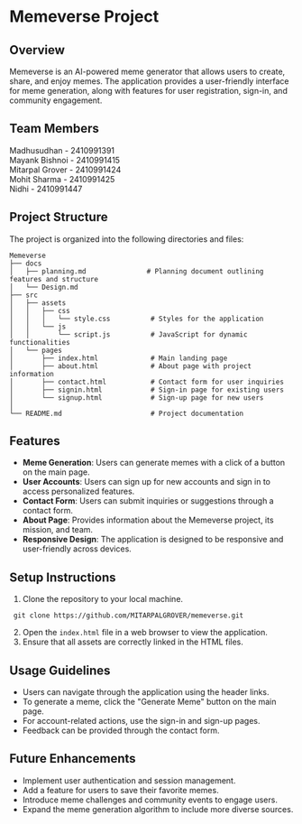 # Memeverse Project

## Overview
Memeverse is an AI-powered meme generator that allows users to create, share, and enjoy memes. The application provides a user-friendly interface for meme generation, along with features for user registration, sign-in, and community engagement.
## Team Members
Madhusudhan - 2410991391<br>
Mayank Bishnoi - 2410991415<br>
Mitarpal Grover - 2410991424<br>
Mohit Sharma - 2410991425 <br>
Nidhi - 2410991447
## Project Structure
The project is organized into the following directories and files:

```
Memeverse
├── docs
│   ├── planning.md               # Planning document outlining features and structure
│   └── Design.md
├── src
│   ├── assets
│   │   ├── css
│   │   │   └── style.css          # Styles for the application
│   │   └── js
│   │       └── script.js          # JavaScript for dynamic functionalities
│   └── pages
│       ├── index.html             # Main landing page
│       ├── about.html             # About page with project information
│       ├── contact.html           # Contact form for user inquiries
│       ├── signin.html            # Sign-in page for existing users
│       └── signup.html            # Sign-up page for new users
│             
└── README.md                      # Project documentation                    
```

## Features
- **Meme Generation**: Users can generate memes with a click of a button on the main page.
- **User Accounts**: Users can sign up for new accounts and sign in to access personalized features.
- **Contact Form**: Users can submit inquiries or suggestions through a contact form.
- **About Page**: Provides information about the Memeverse project, its mission, and team.
- **Responsive Design**: The application is designed to be responsive and user-friendly across devices.

## Setup Instructions
1. Clone the repository to your local machine.<br>
```
 git clone https://github.com/MITARPALGROVER/memeverse.git 
 ```
2. Open the `index.html` file in a web browser to view the application.
3. Ensure that all assets are correctly linked in the HTML files.

## Usage Guidelines
- Users can navigate through the application using the header links.
- To generate a meme, click the "Generate Meme" button on the main page.
- For account-related actions, use the sign-in and sign-up pages.
- Feedback can be provided through the contact form.

## Future Enhancements
- Implement user authentication and session management.
- Add a feature for users to save their favorite memes.
- Introduce meme challenges and community events to engage users.
- Expand the meme generation algorithm to include more diverse sources.

